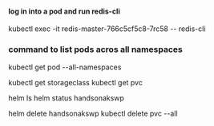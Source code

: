 #### log in into a pod and run redis-cli
kubectl exec -it redis-master-766c5cf5c8-7rc58 -- redis-cli

### command to list pods acros all namespaces
kubectl get pod --all-namespaces

kubectl get storageclass
kubectl get pvc

helm ls
helm status handsonakswp

helm delete handsonakswp
kubectl delete pvc --all
